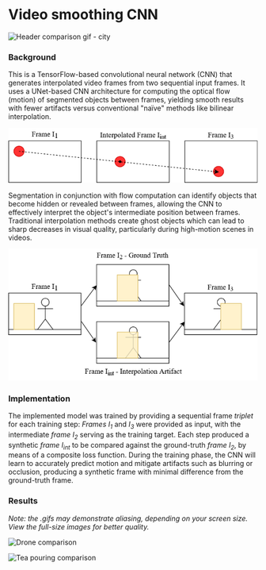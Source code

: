 # Video smoothing CNN

![Header comparison gif - city](/results/city_comparison.gif)

### Background

This is a TensorFlow-based convolutional neural network (CNN) that generates interpolated video frames from two sequential input frames. It uses a UNet-based CNN architecture for computing the optical flow (motion) of segmented objects between frames, yielding smooth results with fewer artifacts versus conventional "naïve" methods like bilinear interpolation.

<img src="https://github.com/cprost/cnn-frame-interpolation/blob/master/images/interp_vector.png" width="550">

Segmentation in conjunction with flow computation can identify objects that become hidden or revealed between frames, allowing the CNN to effectively interpret the object's intermediate position between frames. Traditional interpolation methods create ghost objects which can lead to sharp decreases in visual quality, particularly during high-motion scenes in videos. 

<img src="https://github.com/cprost/cnn-frame-interpolation/blob/master/images/interp_occlude.png" width="550">

### Implementation

The implemented model was trained by providing a sequential frame *triplet* for each training step: *Frames I<sub>1</sub>* and *I<sub>3</sub>* were provided as input, with the intermediate *frame I<sub>2</sub>* serving as the training target. Each step produced a synthetic *frame I<sub>int</sub>* to be compared against the ground-truth *frame I<sub>2</sub>*, by means of a composite loss function. During the training phase, the CNN will learn to accurately predict motion and mitigate artifacts such as blurring or occlusion, producing a synthetic frame with minimal difference from the ground-truth frame.

### Results

*Note: the .gifs may demonstrate aliasing, depending on your screen size. View the full-size images for better quality.*

![Drone comparison](/results/drone_comparison.gif)

![Tea pouring comparison](/results/tea_comparison.gif)
